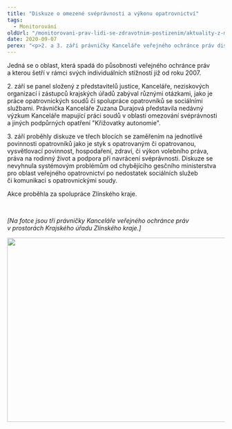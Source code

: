```yaml
---
title: "Diskuze o omezené svéprávnosti a výkonu opatrovnictví"
tags:
  - Monitorování
oldUrl: "/monitorovani-prav-lidi-se-zdravotnim-postizenim/aktuality-z-monitorovani/aktuality-z-monitorovani-2020/diskuze-o-omezene-svepravnosti-a-vykonu-opatrovnictvi/"
date: 2020-09-07
perex: "<p>2. a 3. září právničky Kanceláře veřejného ochránce práv diskutovaly s odbornou veřejností právní otázky, které s sebou přináší omezení svéprávnosti a výkon opatrovnictví.</p>"
---
```


<!-- imported from the old website -->

<p>Jedná se o oblast, která spadá do působnosti veřejného ochránce práv a kterou šetří v rámci svých individuálních stížností již od roku 2007.</p> <p>2. září se panel složený z představitelů justice, Kanceláře, neziskových organizací i zástupců krajských úřadů zabýval různými otázkami, jako je práce opatrovnických soudů či spolupráce opatrovníků se sociálními službami. Právnička Kanceláře Zuzana Durajová představila nedávný výzkum Kanceláře mapující práci soudů v oblasti omezování svéprávnosti a jiných podpůrných opatření &quot;Křižovatky autonomie&quot;.</p> <p>3. září proběhly diskuze ve třech blocích se zaměřením na jednotlivé povinnosti opatrovníků jako je styk s opatrovaným či opatrovanou, vysvětlovací povinnost, hospodaření, zdraví, či výkon volebního práva, práva na rodinný život a podpora při navrácení svéprávnosti. Diskuze se nevyhnula systémovým problémům od chybějícího gesčního ministerstva pro oblast veřejného opatrovnictví po nedostatek sociálních služeb či komunikaci s opatrovnickými soudy.</p> <p>Akce proběhla za spolupráce Zlínského kraje. </p> <p> </p> <p><i>[Na fotce jsou tři právničky Kanceláře veřejného ochránce práv v prostorách Krajského úřadu Zlínského kraje.]</i></p><p><img src="https://www.ochrance.cz/uploads/RTEmagicC_A-svepravnost.jpg.jpg" width="630" height="426" alt="" /></p>
